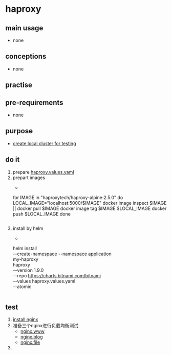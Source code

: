 # haproxy

## main usage

* none

## conceptions

* none

## practise

## pre-requirements

* none

## purpose

* [create local cluster for testing](../local.cluster.for.testing.md)

## do it

1. prepare [haproxy.values.yaml](haproxy/haproxy.values.yaml.md)
2. prepart images
    * ```shell
     for IMAGE in "haproxytech/haproxy-alpine:2.5.0" 
     do
         LOCAL_IMAGE="localhost:5000/$IMAGE"
         docker image inspect $IMAGE || docker pull $IMAGE
         docker image tag $IMAGE $LOCAL_IMAGE
         docker push $LOCAL_IMAGE
     done
     ```
3. install by helm
    * ```shell
     helm install \
         --create-namespace --namespace application \
         my-haproxy \
         haproxy \
         --version 1.9.0 \
         --repo https://charts.bitnami.com/bitnami \
         --values haproxy.values.yaml \
         --atomic
     ```

## test
1. [install nginx](/kubernetes/basic/nginx.web.md)
2. 准备三个nginx进行负载均衡测试
    * [nginx.www]()
    * [nginx.blog]()
    * [nginx.file]()
3.  
    




















